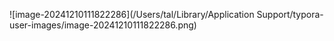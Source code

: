  

 

 ![image-20241210111822286](/Users/tal/Library/Application Support/typora-user-images/image-20241210111822286.png)

